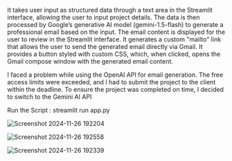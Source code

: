 It takes user input as structured data through a text area in the Streamlit interface, allowing the user to input project details.
The data is then processed by Google’s generative AI model (gemini-1.5-flash) to generate a professional email based on the input.
The email content is displayed for the user to review in the Streamlit interface.
It generates a custom "mailto" link that allows the user to send the generated email directly via Gmail.
It provides a button styled with custom CSS, which, when clicked, opens the Gmail compose window with the generated email content.


I faced a problem while using the OpenAI API for email generation. The free access limits were exceeded, and I had to submit the project to the client within the deadline. To ensure the project was completed on time, I decided to switch to the Gemini AI API

Run the Script :  streamlit run app.py




![Screenshot 2024-11-26 192204](https://github.com/user-attachments/assets/05208e19-a60a-4d43-9ee1-5540474c2554)


![Screenshot 2024-11-26 192558](https://github.com/user-attachments/assets/af42f67b-24cb-465e-887a-2309ee47d692)



![Screenshot 2024-11-26 192339](https://github.com/user-attachments/assets/fc99beba-b7af-4497-8f71-d0bf63b16471)


